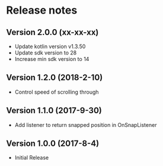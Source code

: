 Release notes
==========

Version 2.0.0 **(xx-xx-xx)**
----------------------------
 - Update kotlin version v1.3.50
 - Update sdk version to 28
 - Increase min sdk version to 14

Version 1.2.0 **(2018-2-10)**
----------------------------
 - Control speed of scrolling through

Version 1.1.0 **(2017-9-30)**
----------------------------
 - Add listener to return snapped position in OnSnapListener

Version 1.0.0 **(2017-8-4)**
----------------------------
 - Initial Release